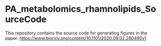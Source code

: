 # PA_metabolomics_rhamnolipids_SourceCode
This repository contains the source code for generating figures in the paper: https://www.biorxiv.org/content/10.1101/2020.09.02.280495v1
